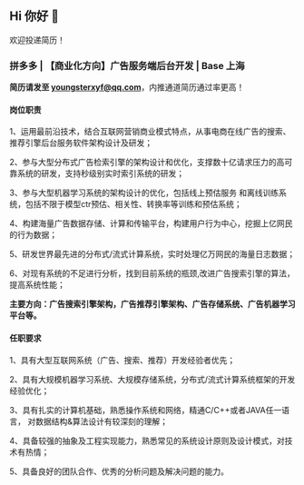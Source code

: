 ## Hi 你好 👋

欢迎投递简历！

### 拼多多 | 【商业化方向】广告服务端后台开发 | Base 上海

**简历请发至 youngsterxyf@qq.com**，内推通道简历通过率更高！

#### 岗位职责

1、运用最前沿技术，结合互联网营销商业模式特点，从事电商在线广告的搜索、推荐引擎后台服务软件架构设计及研发；

2、参与大型分布式广告检索引擎的架构设计和优化，支撑数十亿请求压力的高可靠系统的研发，支持秒级别实时索引系统的研发；

3、参与大型机器学习系统的架构设计的优化，包括线上预估服务 和离线训练系统，包括不限于模型ctr预估、相关性、转换率等训练和预估系统；

4、构建海量广告数据存储、计算和传输平台，构建用户行为中心，挖掘上亿网民的行为数据；

5、研发世界最先进的分布式/流式计算系统，实时处理亿万网民的海量日志数据；

6、对现有系统的不足进行分析，找到目前系统的瓶颈,改进广告搜索引擎的算法，提高系统性能；

**主要方向：广告搜索引擎架构，广告推荐引擎架构、广告存储系统、广告机器学习平台等。**

#### 任职要求

1、具有大型互联网系统（广告、搜索、推荐）开发经验者优先；

2、具有大规模机器学习系统、大规模存储系统，分布式/流式计算系统框架的开发经验优化；

3、具有扎实的计算机基础，熟悉操作系统和网络，精通C/C++或者JAVA任一语言， 对数据结构&算法设计有较深刻的理解；

4、具备较强的抽象及工程实现能力，熟悉常见的系统设计原则及设计模式，对技术有热情；

5、具备良好的团队合作、优秀的分析问题及解决问题的能力。
